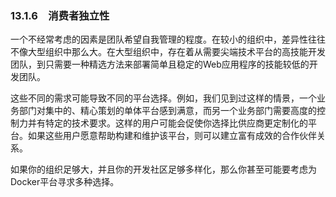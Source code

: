 ### 13.1.6　消费者独立性

一个不经常考虑的因素是团队希望自我管理的程度。在较小的组织中，差异性往往不像大型组织中那么大。在大型组织中，存在着从需要尖端技术平台的高技能开发团队，到只需要一种精选方法来部署简单且稳定的Web应用程序的技能较低的开发团队。

这些不同的需求可能导致不同的平台选择。例如，我们见到过这样的情景，一个业务部门对集中的、精心策划的单体平台感到满意，而另一个业务部门需要高度的控制力并有特定的技术要求。这样的用户可能会促使你选择比供应商更定制化的平台。如果这些用户愿意帮助构建和维护该平台，则可以建立富有成效的合作伙伴关系。

如果你的组织足够大，并且你的开发社区足够多样化，那么你甚至可能要考虑为Docker平台寻求多种选择。

